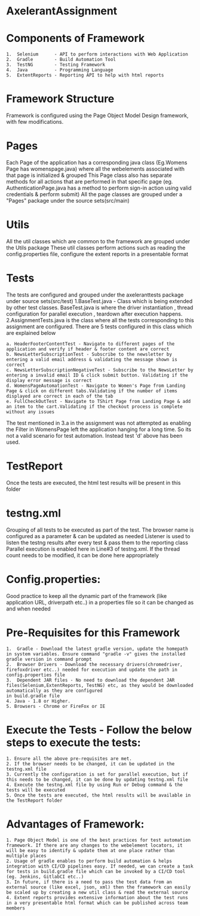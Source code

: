 # AxelerantAssignment

# Components of Framework
    1.  Selenium      - API to perform interactions with Web Application
    2.  Gradle        - Build Automation Tool
    3.  TestNG        - Testing Framework
    4.  Java          - Programming Language
    5.  ExtentReports - Reporting API to help with html reports
 
# Framework Structure
  Framework is configured using the Page Object Model Design framework, with few modifications.
  # Pages
  Each Page of the application has a corresponding java class (Eg.Womens Page has womenspage.java) where all the webelements associated with that page is initialized & grouped
  This Page class also has separate methods for all actions that are performed in that specific page (eg. AuthenticationPage.java has a method to perform sign-in action using     valid credentials & perform submit)
  All the page classes are grouped under a "Pages" package under the source sets(src/main)
  
  # Utils
  All the util classes which are common to the framework are grouped under the Utils package
  These util classes perform actions such as reading the config.properties file, configure the extent reports in a presentable format

  # Tests
  The tests are configured and grouped under the axeleranttests package under source sets(src/test)
     1.BaseTest.java - Class which is being extended by other test classes. BaseTest.java is where the driver instantiation , thread configuration for parallel                                          execution , teardown after execution happens.
     2.AssignmentTests.java is the class where all the tests corresponding to this assignment are configured. There are 5 tests configured in this class which are explained             below
  
    a. HeaderFooterContentTest - Navigate to different pages of the application and verify if header & footer content are correct
    b. NewsLetterSubscriptionTest - Subscribe to the newsletter by entering a valid email address & validating the message shown is correct
    c. NewsLetterSubscriptionNegativeTest - Subscribe to the NewsLetter by entering a invalid email ID & click submit button. Validating if the display error message is correct
    d. WomensPageAutomationTest - Navigate to Women's Page from Landing Page & click on different tabs.Validating if the number of items displayed are correct in each of the tab
    e. FullCheckOutTest - Navigate to TShirt Page from Landing Page & add an item to the cart.Validating if the checkout process is complete without any issues
    
   The test mentioned in 3.a in the assignment was not attempted as enabling the Filter in WomensPage left the application hanging for a long time. So its not a valid scenario     for test automation. Instead test 'd' above has been used.
   
  # TestReport
  Once the tests are executed, the html test results will be present in this folder 
  
  # testng.xml
  Grouping of all tests to be executed as part of the test.
  The browser name is configured as a parameter & can be updated as needed
  Listener is used to listen the testng results after every test & pass them to the reporting class
  Parallel execution is enabled here in Line#3 of testng.xml. If the thread count needs to be modified, it can be done here appropriately
  
  # Config.properties:
  Good practice to keep all the dynamic part of the framework (like application URL, driverpath etc..) in a properties file so it can be changed as and when needed

# Pre-Requisites for this Framework
    1.  Gradle - Download the latest gradle version, update the homepath in system variables. Ensure command "gradle -v" gives the installed gradle version in command prompt
    2.  Browser Drivers - Download the necessary drivers(chromedriver, firefoxdriver etc..) needed for execution and update the path in config.properties file
    3.  Dependent JAR files - No need to download the dependent JAR files(Selenium,ExtentReports, TestNG) etc, as they would be downloaded automatically as they are configured                                   in build.gradle file
    4. Java - 1.8 or Higher.
    5. Browsers - Chrome or FireFox or IE
  
  # Execute the Tests - Follow the below steps to execute the tests:
    1. Ensure all the above pre-requisites are met.
    2. If the browser needs to be changed, it can be updated in the testng.xml file
    3. Currently the configuration is set for parallel execution, but if this needs to be changed, it can be done by updating testng.xml file
    4. Execute the testng.xml file by using Run or Debug command & the tests will be executed
    5. Once the tests are executed, the html results will be available in the TestReport folder
    
  # Advantages of Framework:
    1. Page Object Model is one of the best practices for test automation framework. If there are any changes to the webelement locators, it will be easy to identify & update them at one place rather than multiple places
    2. Usage of gradle enables to perform build automation & helps integration with CI/CD pipelines easy. If needed, we can create a task for tests in build.gradle file which can be invoked by a CI/CD tool (eg. Jenkins, GitlabCI etc..)
    3. In future, if there is a need to pass the test data from an external source (like excel, json, xml) then the framework can easily be scaled up by creating a new util class & read the external source
    4. Extent reports provides extensive information about the test runs in a very presentable html format which can be published across team members
